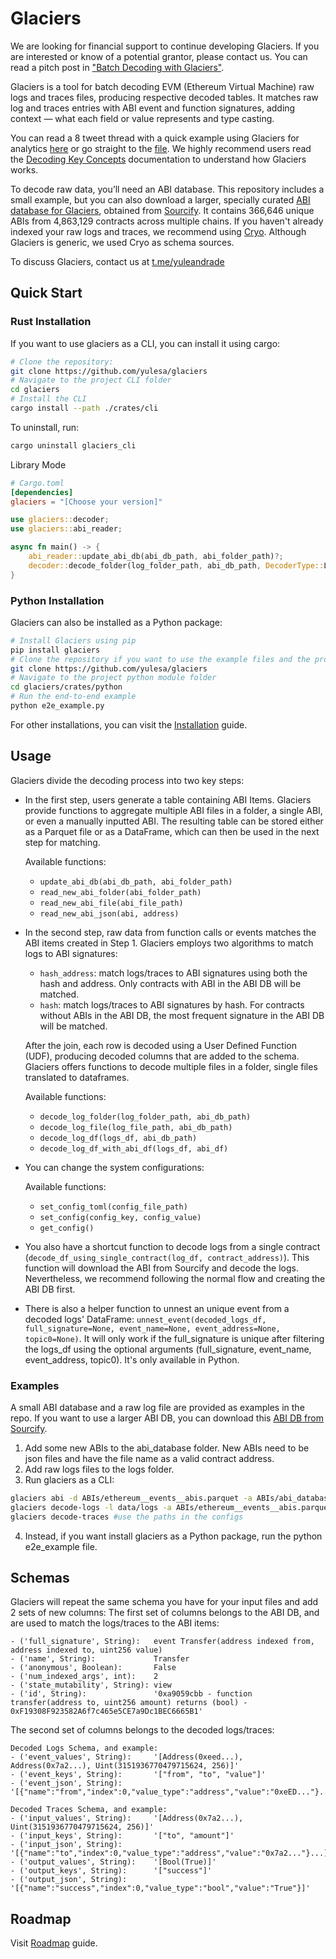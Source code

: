# Glaciers

We are looking for financial support to continue developing Glaciers. If you are interested or know of a potential grantor, please contact us. You can read a pitch post in ["Batch Decoding with Glaciers"](https://glaciers.substack.com/p/batch-decoding-with-glaciers).

Glaciers is a tool for batch decoding EVM (Ethereum Virtual Machine) raw logs and traces files, producing respective decoded tables. It matches raw log and traces entries with ABI event and function signatures, adding context — what each field or value represents and type casting.

You can read a 8 tweet thread with a quick example using Glaciers for analytics [here](https://x.com/yulesa/status/1879574555158831389) or go straight to the [file](./glacier_analytics_example/glacier_analytics_example.ipynb). We highly recommend users read the [Decoding Key Concepts](./docs/decoding_key_concepts.md) documentation to understand how Glaciers works.

To decode raw data, you’ll need an ABI database. This repository includes a small example, but you can also download a larger, specially curated [ABI database for Glaciers](https://github.com/yulesa/sourcify_abis), obtained from [Sourcify](https://sourcify.dev/). It contains 366,646 unique ABIs from 4,863,129 contracts across multiple chains. If you haven't already indexed your raw logs and traces, we recommend using [Cryo](https://github.com/paradigmxyz/cryo). Although Glaciers is generic, we used Cryo as schema sources.

To discuss Glaciers, contact us at [t.me/yuleandrade](http://t.me/yuleandrade)

## Quick Start
### Rust Installation
If you want to use glaciers as a CLI, you can install it using cargo:

```bash
# Clone the repository:
git clone https://github.com/yulesa/glaciers
# Navigate to the project CLI folder
cd glaciers
# Install the CLI
cargo install --path ./crates/cli
```
To uninstall, run:
```bash
cargo uninstall glaciers_cli
```

Library Mode
```toml
# Cargo.toml
[dependencies]
glaciers = "[Choose your version]"
```
```rust
use glaciers::decoder;
use glaciers::abi_reader;

async fn main() -> {
    abi_reader::update_abi_db(abi_db_path, abi_folder_path)?;
    decoder::decode_folder(log_folder_path, abi_db_path, DecoderType::Log).await?;
}
```
### Python Installation

Glaciers can also be installed as a Python package:

```bash
# Install Glaciers using pip
pip install glaciers
# Clone the repository if you want to use the example files and the provided ABI database:
git clone https://github.com/yulesa/glaciers
# Navigate to the project python module folder
cd glaciers/crates/python
# Run the end-to-end example
python e2e_example.py
```
For other installations, you can visit the [Installation](./docs/installation.md) guide.
## Usage

Glaciers divide the decoding process into two key steps:

- In the first step, users generate a table containing ABI Items. Glaciers provide functions to aggregate multiple ABI files in a folder, a single ABI, or even a manually inputted ABI. The resulting table can be stored either as a Parquet file or as a DataFrame, which can then be used in the next step for matching.

    Available functions:
    - `update_abi_db(abi_db_path, abi_folder_path)`
    - `read_new_abi_folder(abi_folder_path)`
    - `read_new_abi_file(abi_file_path)`
    - `read_new_abi_json(abi, address)`

- In the second step, raw data from function calls or events matches the ABI items created in Step 1. Glaciers employs two algorithms to match logs to ABI signatures:
    - `hash_address`: match logs/traces to ABI signatures using both the hash and address. Only contracts with ABI in the ABI DB will be matched.
    - `hash`: match logs/traces to ABI signatures by hash. For contracts without ABIs in the ABI DB, the most frequent signature in the ABI DB will be matched.

    After the join, each row is decoded using a User Defined Function (UDF), producing decoded columns that are added to the schema. Glaciers offers functions to decode multiple files in a folder, single files translated to dataframes.

    Available functions:
    - `decode_log_folder(log_folder_path, abi_db_path)`
    - `decode_log_file(log_file_path, abi_db_path)`
    - `decode_log_df(logs_df, abi_db_path)`
    - `decode_log_df_with_abi_df(logs_df, abi_df)`

- You can change the system configurations:

    Available functions:
    - `set_config_toml(config_file_path)`
    - `set_config(config_key, config_value)`
    - `get_config()`

- You also have a shortcut function to decode logs from a single contract (`decode_df_using_single_contract(log_df, contract_address)`). This function will download the ABI from Sourcify and decode the logs. Nevertheless, we recommend following the normal flow and creating the ABI DB first.

- There is also a helper function to unnest an unique event from a decoded logs' DataFrame: `unnest_event(decoded_logs_df, full_signature=None, event_name=None, event_address=None, topic0=None)`. It will only work if the full_signature is unique after filtering the logs_df using the optional arguments (full_signature, event_name, event_address, topic0). It's only available in Python.

### Examples

A small ABI database and a raw log file are provided as examples in the repo. If you want to use a larger ABI DB, you can download this [ABI DB from Sourcify](https://github.com/yulesa/sourcify_abis).

1. Add some new ABIs to the abi_database folder. New ABIs need to be json files and have the file name as a valid contract address.
2. Add raw logs files to the logs folder.
3. Run glaciers as a CLI:
```bash
glaciers abi -d ABIs/ethereum__events__abis.parquet -a ABIs/abi_database
glaciers decode-logs -l data/logs -a ABIs/ethereum__events__abis.parquet
glaciers decode-traces #use the paths in the configs
```
4. Instead, if you want install glaciers as a Python package, run the python e2e_example file.

## Schemas

Glaciers will repeat the same schema you have for your input files and add 2 sets of new columns:
The first set of columns belongs to the ABI DB, and are used to match the logs/traces to the ABI items:

    - ('full_signature', String):   event Transfer(address indexed from, address indexed to, uint256 value)
    - ('name', String):             Transfer
    - ('anonymous', Boolean):       False
    - ('num_indexed_args', int):    2
    - ('state_mutability', String): view
    - ('id', String):               '0xa9059cbb - function transfer(address to, uint256 amount) returns (bool) - 0xF19308F923582A6f7c465e5CE7a9Dc1BEC6665B1'

The second set of columns belongs to the decoded logs/traces:

    Decoded Logs Schema, and example:
    - ('event_values', String):     '[Address(0xeed...), Address(0x7a2...), Uint(3151936770479715624, 256)]'
    - ('event_keys', String):       '["from", "to", "value"]'
    - ('event_json', String):       '[{"name":"from","index":0,"value_type":"address","value":"0xeED..."}...]'

    Decoded Traces Schema, and example:
    - ('input_values', String):     '[Address(0x7a2...), Uint(3151936770479715624, 256)]'
    - ('input_keys', String):       '["to", "amount"]'
    - ('input_json', String):       '[{"name":"to","index":0,"value_type":"address","value":"0x7a2..."}...]'
    - ('output_values', String):    '[Bool(True)]'
    - ('output_keys', String):      '["success"]'
    - ('output_json', String):      '[{"name":"success","index":0,"value_type":"bool","value":"True"}]'

## Roadmap

Visit [Roadmap](./docs/roadmap.md) guide.

